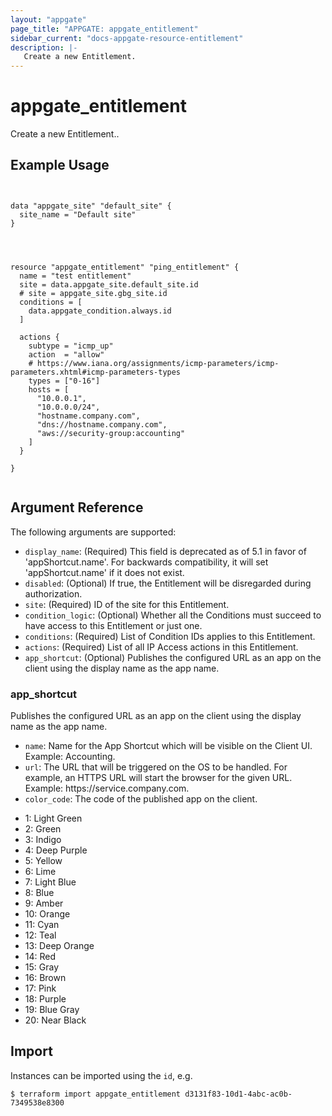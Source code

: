 ```yaml
---
layout: "appgate"
page_title: "APPGATE: appgate_entitlement"
sidebar_current: "docs-appgate-resource-entitlement"
description: |-
   Create a new Entitlement.
---
```


# appgate_entitlement

Create a new Entitlement..

## Example Usage

```hcl


data "appgate_site" "default_site" {
  site_name = "Default site"
}




resource "appgate_entitlement" "ping_entitlement" {
  name = "test entitlement"
  site = data.appgate_site.default_site.id
  # site = appgate_site.gbg_site.id
  conditions = [
    data.appgate_condition.always.id
  ]

  actions {
    subtype = "icmp_up"
    action  = "allow"
    # https://www.iana.org/assignments/icmp-parameters/icmp-parameters.xhtml#icmp-parameters-types
    types = ["0-16"]
    hosts = [
      "10.0.0.1",
      "10.0.0.0/24",
      "hostname.company.com",
      "dns://hostname.company.com",
      "aws://security-group:accounting"
    ]
  }

}


```

## Argument Reference

The following arguments are supported:


* `display_name`: (Required) This field is deprecated as of 5.1 in favor of &#39;appShortcut.name&#39;. For backwards compatibility, it will set &#39;appShortcut.name&#39; if it does not exist.
* `disabled`: (Optional) If true, the Entitlement will be disregarded during authorization.
* `site`: (Required) ID of the site for this Entitlement.
* `condition_logic`: (Optional) Whether all the Conditions must succeed to have access to this Entitlement or just one.
* `conditions`: (Required) List of Condition IDs applies to this Entitlement.
* `actions`: (Required) List of all IP Access actions in this Entitlement.
* `app_shortcut`: (Optional) Publishes the configured URL as an app on the client using the display name as the app name.


### app_shortcut
Publishes the configured URL as an app on the client using the display name as the app name.

* `name`: Name for the App Shortcut which will be visible on the Client UI. Example: Accounting.
* `url`: The URL that will be triggered on the OS to be handled. For example, an HTTPS URL will start the browser for the given URL. Example: https:&#x2F;&#x2F;service.company.com.
* `color_code`: The code of the published app on the client.
- 1: Light Green
- 2: Green
- 3: Indigo
- 4: Deep Purple
- 5: Yellow
- 6: Lime
- 7: Light Blue
- 8: Blue
- 9: Amber
- 10: Orange
- 11: Cyan
- 12: Teal
- 13: Deep Orange
- 14: Red
- 15: Gray
- 16: Brown
- 17: Pink
- 18: Purple
- 19: Blue Gray
- 20: Near Black





## Import

Instances can be imported using the `id`, e.g.

```
$ terraform import appgate_entitlement d3131f83-10d1-4abc-ac0b-7349538e8300
```
